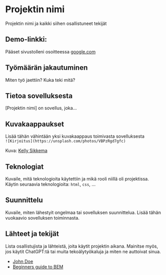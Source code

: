 # Projektin nimi  
Projektin nimi ja kaikki siihen osallistuneet tekijät

## Demo-linkki:  
Pääset sivustolleni osoitteessa [google.com](https://google.com)

## Työmäärän jakautuminen  
Miten työ jaettiin? Kuka teki mitä? 

## Tietoa sovelluksesta  
[Projektin nimi] on sovellus, joka...

## Kuvakaappaukset  
Lisää tähän vähintään yksi kuvakaappaus toimivasta sovelluksesta  
`![Kirjoitus](https://unsplash.com/photos/VBPzRgd7gfc)`

Kuva: [Kelly Sikkema](https://unsplash.com/@kellysikkema)

## Teknologiat  
Kuvaile, mitä teknologioita käytettiin ja mikä rooli niillä oli projektissa.  
Käytin seuraavia teknologioita: `html`, `css`, ...

## Suunnittelu
Kuvaile, miten lähestyit ongelmaa tai sovelluksen suunnittelua. Lisää tähän vuokaavio sovelluksen toiminnasta.


## Lähteet ja tekijät  
Lista osallistujista ja lähteistä, joita käytit projektin aikana. Mainitse myös, jos käytit ChatGPT:tä tai muita tekoälytyökaluja ja miten ne auttoivat sinua.
- [John Doe](johndoe.com)  
- [Beginners guide to BEM](link-goes-here.com)